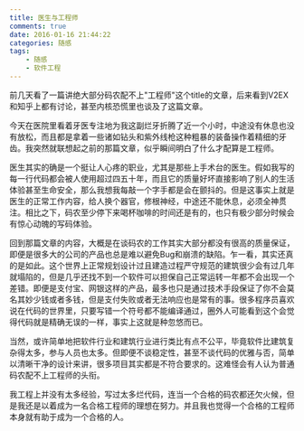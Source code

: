 ```yaml
---
title: 医生与工程师
comments: true
date: 2016-01-16 21:44:22
categories: 随感
tags:
	- 随感
	- 软件工程
---
```


前几天看了一篇讲绝大部分码农配不上"工程师"这个title的文章，后来看到V2EX和知乎上都有讨论，甚至内核恐慌里也谈及了这篇文章。

<!--more-->

今天在医院里看着牙医专注地为我这副烂牙折腾了近一个小时，中途没有休息也没有放松，而且都是拿着一些诸如钻头和紫外线枪这种粗暴的装备操作着精细的牙齿。我突然就联想起之前的那篇文章，似乎瞬间明白了什么才配算是工程师。

医生其实的确是一个挺让人心疼的职业，尤其是那些上手术台的医生。假如我写的每一行代码都会被人使用超过四五十年，而且它的质量好坏直接影响了别人的生活体验甚至生命安全，那么我想我每敲一个字手都是会在颤抖的。但是这事实上就是医生的正常工作内容，给人换个器官，修根神经，中途还不能休息，必须全神贯注。相比之下，码农至少停下来喝杯咖啡的时间还是有的，也只有极少部分时候会有惊心动魄的写码体验。

回到那篇文章的内容，大概是在谈码农的工作其实大部分都没有很高的质量保证，即便是很多大的公司的产品也总是难以避免Bug和崩溃的缺陷。乍一看，其实还真的是如此。这个世界上正常规划设计过且建造过程严守规范的建筑很少会有过几年就塌陷的，但是几乎还找不到一个软件可以担保自己正常运转一年都不会出现一个差错。即便是支付宝、网银这样的产品，最多也只是通过技术手段保证了你不会莫名其妙少钱或者多钱，但是支付失败或者无法响应也是常有的事。很多程序员喜欢说在代码的世界里，只要写错一个符号都不能编译通过，圈外人可能看到这个会觉得代码就是精确无误的一样，事实上这就是种忽悠而已。

当然，或许简单地把软件行业和建筑行业进行类比有点不公平，毕竟软件比建筑复杂得太多，参与人员也太多。但即便不谈稳定性，甚至不谈代码的优雅与否，简单以清晰干净的设计来讲，很多项目其实都是不符合要求的。这难怪会有人认为普通码农配不上工程师的头衔。

我工程上并没有太多经验，写过太多烂代码，连当一个合格的码农都还欠火候，但是我还是以着成为一名合格工程师的理想在努力。并且我也觉得一个合格的工程师本身就有助于成为一个合格的人。
